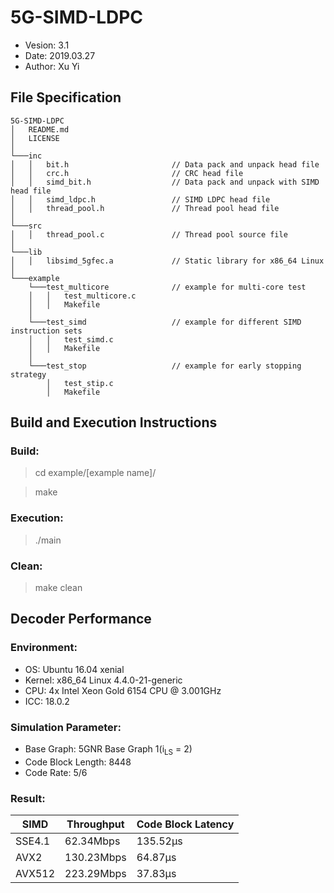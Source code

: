 5G-SIMD-LDPC
==============================

* Vesion:   3.1
* Date:     2019.03.27
* Author:   Xu Yi

File Specification
------------------------------

```
5G-SIMD-LDPC
│   README.md
│   LICENSE
│
└───inc
│   │   bit.h                       // Data pack and unpack head file
│   │   crc.h                       // CRC head file
│   │   simd_bit.h                  // Data pack and unpack with SIMD head file
│   │   simd_ldpc.h                 // SIMD LDPC head file
│   │   thread_pool.h               // Thread pool head file
│   
└───src
│   │   thread_pool.c               // Thread pool source file
│
└───lib
│   │   libsimd_5gfec.a             // Static library for x86_64 Linux
│   
└───example
    └───test_multicore              // example for multi-core test
    │   │   test_multicore.c
    │   │   Makefile
    │    
    └───test_simd                   // example for different SIMD instruction sets
    │   │   test_simd.c
    │   │   Makefile
    │    
    └───test_stop                   // example for early stopping strategy
        │   test_stip.c
        │   Makefile
```

Build and Execution Instructions
------------------------------

### Build:
> cd example/[example name]/

> make

### Execution:
> ./main

### Clean:
> make clean

Decoder Performance
------------------------------------------------------------

### Environment:
* OS: Ubuntu 16.04 xenial
* Kernel: x86_64 Linux 4.4.0-21-generic
* CPU: 4x Intel Xeon Gold 6154 CPU @ 3.001GHz
* ICC: 18.0.2

### Simulation Parameter:

* Base Graph: 5GNR Base Graph 1(i<sub>LS</sub> = 2)
* Code Block Length: 8448
* Code Rate: 5/6

### Result:
| SIMD          | Throughput    | Code Block Latency    |
| ------------- | ------------- | --------------------- |
| SSE4.1        | 62.34Mbps     | 135.52μs              |
| AVX2          | 130.23Mbps    | 64.87μs               |
| AVX512        | 223.29Mbps    | 37.83μs               |
